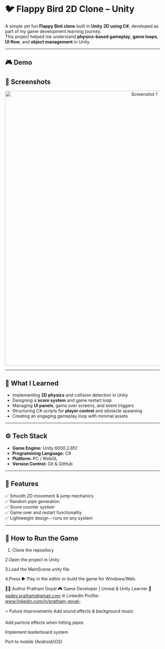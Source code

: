 # 🐦 Flappy Bird 2D Clone – Unity

A simple yet fun **Flappy Bird clone** built in **Unity 2D using C#**, developed as part of my game development learning journey.  
This project helped me understand **physics-based gameplay**, **game loops**, **UI flow**, and **object management** in Unity.

---

## 🎮 Demo

## 📸 Screenshots
<p align="center">
  <img src="<img width="1590" height="891" alt="Screenshot 1" src="https://github.com/user-attachments/assets/7f871c8d-4eba-4aac-827d-e7fc3521a8b3" />

</p>



---

## 🧠 What I Learned

- Implementing **2D physics** and collision detection in Unity  
- Designing a **score system** and game restart loop  
- Managing **UI panels**, game over screens, and event triggers  
- Structuring C# scripts for **player control** and obstacle spawning  
- Creating an engaging gameplay loop with minimal assets  

---

## ⚙️ Tech Stack

- **Game Engine:** Unity 6000.2.6f2  
- **Programming Language:** C#  
- **Platform:** PC / WebGL  
- **Version Control:** Git & GitHub  

---

## 🧩 Features

✅ Smooth 2D movement & jump mechanics  
✅ Random pipe generation  
✅ Score counter system  
✅ Game over and restart functionality  
✅ Lightweight design – runs on any system  

---

## 🚀 How to Run the Game

 1. Clone the repository  
 
 2.Open the project in Unity 

 3.Load the MainScene.unity file.

 4.Press ▶️ Play in the editor or build the game for Windows/Web.


🧑‍💻 Author
Pratham Goyal
🎮 Game Developer | Unreal & Unity Learner
📧 gadev.pratham@gmail.com
🌐 LinkedIn Profile-www.linkedin.com/in/pratham-goyal-

⭐ Future Improvements
Add sound effects & background music

Add particle effects when hitting pipes

Implement leaderboard system

Port to mobile (Android/iOS)
